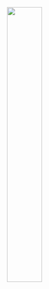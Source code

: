 <p align="center">
  <img width="40%" src="https://github.com/benedekrozemberczki/pytorch_geometric_temporal/raw/master/text_logo.jpg?sanitize=true" />
</p>
